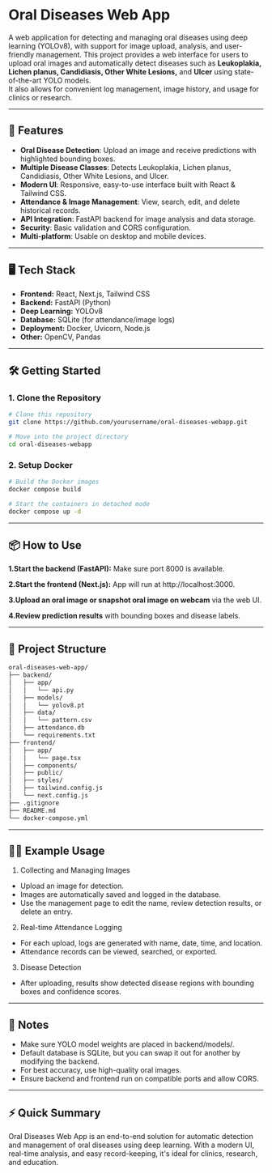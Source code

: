 # Oral Diseases Web App

A web application for detecting and managing oral diseases using deep learning (YOLOv8), with support for image upload, analysis, and user-friendly management.
This project provides a web interface for users to upload oral images and automatically detect diseases such as **Leukoplakia, Lichen planus, Candidiasis, Other White Lesions,** and **Ulcer** using state-of-the-art YOLO models.  
It also allows for convenient log management, image history, and usage for clinics or research.

---

## 🚀 Features

- **Oral Disease Detection**: Upload an image and receive predictions with highlighted bounding boxes.
- **Multiple Disease Classes**: Detects Leukoplakia, Lichen planus, Candidiasis, Other White Lesions, and Ulcer.
- **Modern UI**: Responsive, easy-to-use interface built with React & Tailwind CSS.
- **Attendance & Image Management**: View, search, edit, and delete historical records.
- **API Integration**: FastAPI backend for image analysis and data storage.
- **Security**: Basic validation and CORS configuration.
- **Multi-platform**: Usable on desktop and mobile devices.

---

## 🖥️ Tech Stack

- **Frontend:** React, Next.js, Tailwind CSS
- **Backend:** FastAPI (Python)
- **Deep Learning:** YOLOv8
- **Database:** SQLite (for attendance/image logs)
- **Deployment:** Docker, Uvicorn, Node.js
- **Other:** OpenCV, Pandas

---

## 🛠️ Getting Started

### 1. Clone the Repository

```bash
# Clone this repository
git clone https://github.com/yourusername/oral-diseases-webapp.git

# Move into the project directory
cd oral-diseases-webapp
```

### 2. Setup Docker

```bash
# Build the Docker images
docker compose build

# Start the containers in detached mode
docker compose up -d
```
---

## 📦 How to Use

**1.Start the backend (FastAPI):** Make sure port 8000 is available.

**2.Start the frontend (Next.js):** App will run at http://localhost:3000.

**3.Upload an oral image or snapshot oral image on webcam** via the web UI.

**4.Review prediction results** with bounding boxes and disease labels.

---

## 📁 Project Structure

```bash
oral-diseases-web-app/
├── backend/
│   ├── app/
│   │   └── api.py
│   ├── models/
│   │   └── yolov8.pt
│   ├── data/
│   │   └── pattern.csv
│   ├── attendance.db
│   └── requirements.txt
├── frontend/
│   ├── app/
│   │   └── page.tsx
│   ├── components/
│   ├── public/
│   ├── styles/
│   ├── tailwind.config.js
│   └── next.config.js
├── .gitignore
├── README.md
└── docker-compose.yml
```
---

## 🧑‍💻 Example Usage

1. Collecting and Managing Images
- Upload an image for detection.
- Images are automatically saved and logged in the database.
- Use the management page to edit the name, review detection results, or delete an entry.

2. Real-time Attendance Logging
- For each upload, logs are generated with name, date, time, and location.
- Attendance records can be viewed, searched, or exported.

3. Disease Detection
- After uploading, results show detected disease regions with bounding boxes and confidence scores.

---

## 📝 Notes
- Make sure YOLO model weights are placed in backend/models/.
- Default database is SQLite, but you can swap it out for another by modifying the backend.
- For best accuracy, use high-quality oral images.
- Ensure backend and frontend run on compatible ports and allow CORS.

---

## ⚡ Quick Summary
Oral Diseases Web App is an end-to-end solution for automatic detection and management of oral diseases using deep learning.
With a modern UI, real-time analysis, and easy record-keeping, it's ideal for clinics, research, and education.

